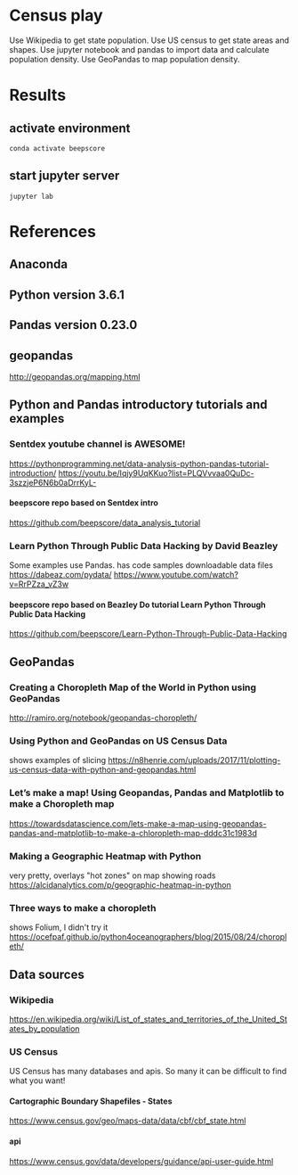 # Census play
Use Wikipedia to get state population.
Use US census to get state areas and shapes.
Use jupyter notebook and pandas to import data and calculate population density.
Use GeoPandas to map population density.

# Results

## activate environment
    conda activate beepscore

## start jupyter server
    jupyter lab

# References

## Anaconda
## Python version 3.6.1
## Pandas version 0.23.0
## geopandas
http://geopandas.org/mapping.html

## Python and Pandas introductory tutorials and examples

### Sentdex youtube channel is AWESOME!
https://pythonprogramming.net/data-analysis-python-pandas-tutorial-introduction/
https://youtu.be/Iqjy9UqKKuo?list=PLQVvvaa0QuDc-3szzjeP6N6b0aDrrKyL-

#### beepscore repo based on Sentdex intro
https://github.com/beepscore/data_analysis_tutorial

### Learn Python Through Public Data Hacking by David Beazley
Some examples use Pandas.
has code samples downloadable data files
https://dabeaz.com/pydata/
https://www.youtube.com/watch?v=RrPZza_vZ3w

#### beepscore repo based on Beazley Do tutorial Learn Python Through Public Data Hacking
https://github.com/beepscore/Learn-Python-Through-Public-Data-Hacking

## GeoPandas

### Creating a Choropleth Map of the World in Python using GeoPandas
http://ramiro.org/notebook/geopandas-choropleth/

### Using Python and GeoPandas on US Census Data
shows examples of slicing
https://n8henrie.com/uploads/2017/11/plotting-us-census-data-with-python-and-geopandas.html

### Let’s make a map! Using Geopandas, Pandas and Matplotlib to make a Choropleth map
https://towardsdatascience.com/lets-make-a-map-using-geopandas-pandas-and-matplotlib-to-make-a-chloropleth-map-dddc31c1983d

### Making a Geographic Heatmap with Python
very pretty, overlays "hot zones" on map showing roads
https://alcidanalytics.com/p/geographic-heatmap-in-python

### Three ways to make a choropleth
shows Folium, I didn't try it
https://ocefpaf.github.io/python4oceanographers/blog/2015/08/24/choropleth/

## Data sources

### Wikipedia
https://en.wikipedia.org/wiki/List_of_states_and_territories_of_the_United_States_by_population

### US Census
US Census has many databases and apis. So many it can be difficult to find what you want!

#### Cartographic Boundary Shapefiles - States
https://www.census.gov/geo/maps-data/data/cbf/cbf_state.html

#### api
https://www.census.gov/data/developers/guidance/api-user-guide.html

